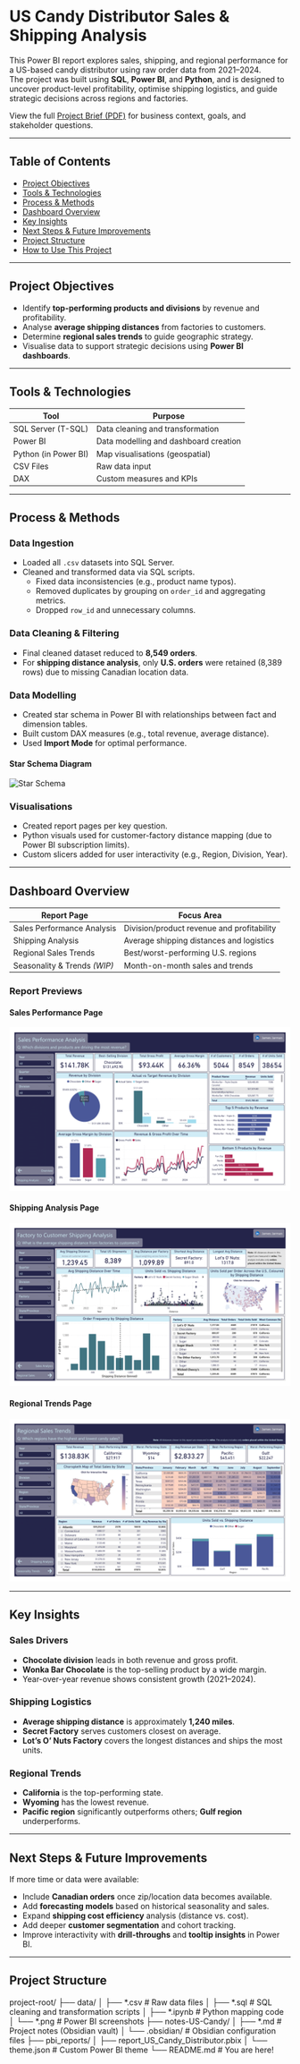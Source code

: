 # US Candy Distributor Sales & Shipping Analysis

This Power BI report explores sales, shipping, and regional performance for a US-based candy distributor using raw order data from 2021–2024.  
The project was built using **SQL**, **Power BI**, and **Python**, and is designed to uncover product-level profitability, optimise shipping logistics, and guide strategic decisions across regions and factories.

View the full [Project Brief (PDF)](./project_brief_US_Candy_Distributor.pdf) for business context, goals, and stakeholder questions.

---

## Table of Contents

- [Project Objectives](#-project-objectives)
- [Tools & Technologies](#-tools--technologies)
- [Process & Methods](#️-process--methods)
- [Dashboard Overview](#-dashboard-overview)
- [Key Insights](#-key-insights)
- [Next Steps & Future Improvements](#-next-steps--future-improvements)
- [Project Structure](#-project-structure)
- [How to Use This Project](#-how-to-use-this-project)

---

## Project Objectives

- Identify **top-performing products and divisions** by revenue and profitability.
- Analyse **average shipping distances** from factories to customers.
- Determine **regional sales trends** to guide geographic strategy.
- Visualise data to support strategic decisions using **Power BI dashboards**.

---

## Tools & Technologies

| Tool               | Purpose                              |
|--------------------|---------------------------------------|
| SQL Server (T-SQL) | Data cleaning and transformation      |
| Power BI           | Data modelling and dashboard creation  |
| Python (in Power BI) | Map visualisations (geospatial)    |
| CSV Files          | Raw data input                        |
| DAX                | Custom measures and KPIs              |

---

## Process & Methods

### Data Ingestion
- Loaded all `.csv` datasets into SQL Server.
- Cleaned and transformed data via SQL scripts.
  - Fixed data inconsistencies (e.g., product name typos).
  - Removed duplicates by grouping on `order_id` and aggregating metrics.
  - Dropped `row_id` and unnecessary columns.

### Data Cleaning & Filtering
- Final cleaned dataset reduced to **8,549 orders**.
- For **shipping distance analysis**, only **U.S. orders** were retained (8,389 rows) due to missing Canadian location data.

### Data Modelling
- Created star schema in Power BI with relationships between fact and dimension tables.
- Built custom DAX measures (e.g., total revenue, average distance).
- Used **Import Mode** for optimal performance.

#### Star Schema Diagram
![Star Schema](./data/star_schema.png)

### Visualisations
- Created report pages per key question.
- Python visuals used for customer-factory distance mapping (due to Power BI subscription limits).
- Custom slicers added for user interactivity (e.g., Region, Division, Year).

---

## Dashboard Overview

| Report Page                     | Focus Area                                |
|--------------------------------|--------------------------------------------|
| Sales Performance Analysis     | Division/product revenue and profitability |
| Shipping Analysis              | Average shipping distances and logistics   |
| Regional Sales Trends          | Best/worst-performing U.S. regions         |
| Seasonality & Trends *(WIP)*  | Month-on-month sales and trends            |

### Report Previews

#### Sales Performance Page
![Sales Performance Screenshot](./pbi_reports/figures/1_power_bi_sales_performance.png)

#### Shipping Analysis Page
![Shipping Analysis Screenshot](./pbi_reports/figures/2_power_bi_shipping_analysis.png)

#### Regional Trends Page
![Regional Trends Screenshot](./pbi_reports/figures/3_power_bi_regional_trends.png)

---

## Key Insights

### Sales Drivers
- **Chocolate division** leads in both revenue and gross profit.
- **Wonka Bar Chocolate** is the top-selling product by a wide margin.
- Year-over-year revenue shows consistent growth (2021–2024).

### Shipping Logistics
- **Average shipping distance** is approximately **1,240 miles**.
- **Secret Factory** serves customers closest on average.
- **Lot’s O’ Nuts Factory** covers the longest distances and ships the most units.

### Regional Trends
- **California** is the top-performing state.
- **Wyoming** has the lowest revenue.
- **Pacific region** significantly outperforms others; **Gulf region** underperforms.

---

## Next Steps & Future Improvements

If more time or data were available:

- Include **Canadian orders** once zip/location data becomes available.
- Add **forecasting models** based on historical seasonality and sales.
- Expand **shipping cost efficiency** analysis (distance vs. cost).
- Add deeper **customer segmentation** and cohort tracking.
- Improve interactivity with **drill-throughs** and **tooltip insights** in Power BI.

---

## Project Structure

project-root/
├── data/
│   ├── *.csv                 # Raw data files
│   ├── *.sql                 # SQL cleaning and transformation scripts
│   ├── *.ipynb               # Python mapping code
│   └── *.png                 # Power BI screenshots
├── notes-US-Candy/
│   ├── *.md                  # Project notes (Obsidian vault)
│   └── .obsidian/            # Obsidian configuration files
├── pbi_reports/
│   ├── report_US_Candy_Distributor.pbix
│   └── theme.json            # Custom Power BI theme
└── README.md                 # You are here!